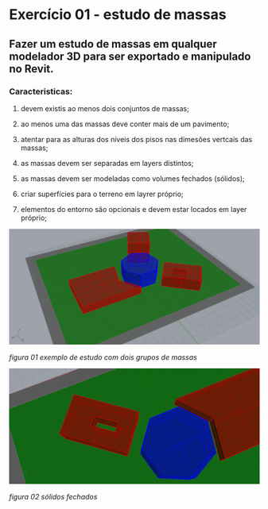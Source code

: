 # Exercício 01 - estudo de massas

## Fazer um estudo de massas em **qualquer** modelador 3D para ser exportado e manipulado no Revit.

### Caracteristicas:

1. devem existis ao menos dois conjuntos de massas;

1. ao menos uma das massas deve conter mais de um pavimento;

1. atentar para as alturas dos níveis dos pisos nas dimesões vertcais das massas;

1. as massas devem ser separadas em layers distintos;

1. as massas devem ser modeladas como volumes fechados (sólidos);

1. criar superfícies para o terreno em layrer próprio;

1. elementos do entorno são opcionais e devem estar locados em layer próprio;


![exemplo 01](exemploMassas.jpg "figura 01 - exemplo de estudo com dois grupos de massas" )

*figura 01 exemplo de estudo com dois grupos de massas*



![exemplo 02](https://github.com/255ribeiro/Intro_Revit/blob/master/EstudoDeMassas-e01/exemploMassas_02%20.jpg "figura 02 - exemplo de sólidos fechados" )


*figura 02 sólidos fechados*
